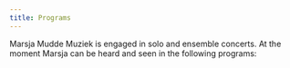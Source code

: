 ```yaml
---
title: Programs
---
```


Marsja Mudde Muziek is engaged in solo and ensemble concerts. At the moment Marsja can be heard and seen in the following programs:
